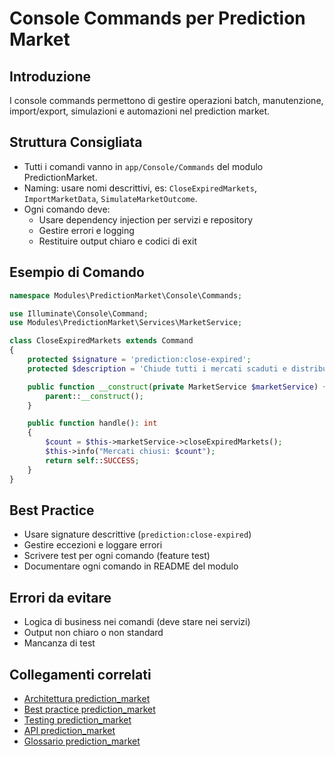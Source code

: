 # Console Commands per Prediction Market

## Introduzione
I console commands permettono di gestire operazioni batch, manutenzione, import/export, simulazioni e automazioni nel prediction market.

## Struttura Consigliata
- Tutti i comandi vanno in `app/Console/Commands` del modulo PredictionMarket.
- Naming: usare nomi descrittivi, es: `CloseExpiredMarkets`, `ImportMarketData`, `SimulateMarketOutcome`.
- Ogni comando deve:
  - Usare dependency injection per servizi e repository
  - Gestire errori e logging
  - Restituire output chiaro e codici di exit

## Esempio di Comando
```php
namespace Modules\PredictionMarket\Console\Commands;

use Illuminate\Console\Command;
use Modules\PredictionMarket\Services\MarketService;

class CloseExpiredMarkets extends Command
{
    protected $signature = 'prediction:close-expired';
    protected $description = 'Chiude tutti i mercati scaduti e distribuisce i payout';

    public function __construct(private MarketService $marketService) {
        parent::__construct();
    }

    public function handle(): int
    {
        $count = $this->marketService->closeExpiredMarkets();
        $this->info("Mercati chiusi: $count");
        return self::SUCCESS;
    }
}
```

## Best Practice
- Usare signature descrittive (`prediction:close-expired`)
- Gestire eccezioni e loggare errori
- Scrivere test per ogni comando (feature test)
- Documentare ogni comando in README del modulo

## Errori da evitare
- Logica di business nei comandi (deve stare nei servizi)
- Output non chiaro o non standard
- Mancanza di test

## Collegamenti correlati
- [Architettura prediction_market](./02_architettura.md)
- [Best practice prediction_market](./04_best_practice.md)
- [Testing prediction_market](./07_test.md)
- [API prediction_market](./06_api.md)
- [Glossario prediction_market](./08_glossario.md) 
